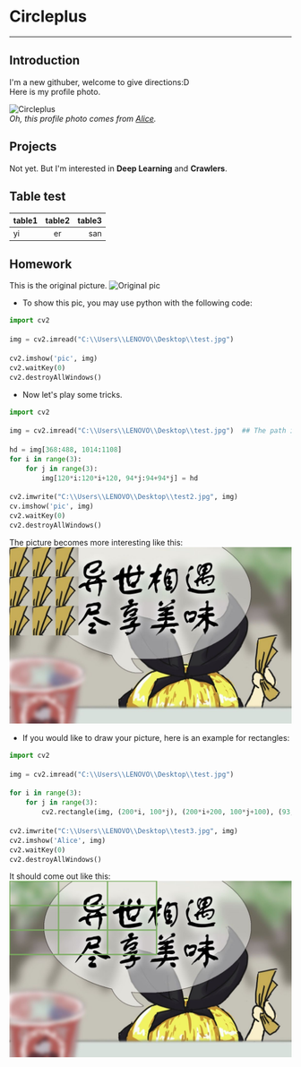# Circleplus

---
  
    
      
      
## Introduction
I'm a new githuber, welcome to give directions:D  
Here is my profile photo.  

![Circleplus](https://avatars.githubusercontent.com/u/81300841?s=60&v=4)  
*Oh, this profile photo comes from [Alice](https://www.bing.com/search?q=%E7%89%A9%E8%BF%B0%E6%9C%89%E6%A0%96&form=ANNTH1&refig=bc5df75eec314dcb83b8a9db66fc3593).*

## Projects
Not yet.
But I'm interested in **Deep Learning** and **Crawlers**.


## Table test
|table1|table2|table3|
|:-----|:----:|-----:|
|yi|er|san|


## Homework
This is the original picture.
![Original pic](http://i1.hdslb.com/bfs/archive/70bf163cec3d7373d47bf624353fa2c7362158c9.jpg)  

- To show this pic, you may use python with the following code:  
```python
import cv2

img = cv2.imread("C:\\Users\\LENOVO\\Desktop\\test.jpg")

cv2.imshow('pic', img)
cv2.waitKey(0)
cv2.destroyAllWindows()
```

- Now let's play some tricks.
```python
import cv2

img = cv2.imread("C:\\Users\\LENOVO\\Desktop\\test.jpg")  ## The path is your picture's path in your computer.

hd = img[368:488, 1014:1108]
for i in range(3):
    for j in range(3):
        img[120*i:120*i+120, 94*j:94+94*j] = hd
        
cv2.imwrite("C:\\Users\\LENOVO\\Desktop\\test2.jpg", img)
cv.imshow('pic', img)
cv2.waitKey(0)
cv2.destroyAllWindows()
```
The picture becomes more interesting like this:
![Alice-mihayo](https://github.com/ophwsjtu18/ohw21s/blob/main/circle/test2.jpg)  

- If you would like to draw your picture, here is an example for rectangles:
```python
import cv2

img = cv2.imread("C:\\Users\\LENOVO\\Desktop\\test.jpg")

for i in range(3):
    for j in range(3):
        cv2.rectangle(img, (200*i, 100*j), (200*i+200, 100*j+100), (93, 173, 120), 3)

cv2.imwrite("C:\\Users\\LENOVO\\Desktop\\test3.jpg", img)
cv2.imshow('Alice', img)
cv2.waitKey(0)
cv2.destroyAllWindows()
```
It should come out like this:
![Alice-mihayo](https://github.com/ophwsjtu18/ohw21s/blob/main/circle/test3.jpg)



